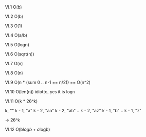 
VI.1 O(b)

VI.2 O(b)

VI.3 O(1)

VI.4 O(a/b)

VI.5 O(logn)

VI.6 O(sqrt(n))

VI.7 O(n)

VI.8 O(n)

VI.9 O(n * (sum 0 .. n-1 == n/2)) == O(n^2)

VI.10 O(len(n)) idiotto, yes it is logn

VI.11 O(k * 26^k) 

k, ""
  k - 1, "a"
      k - 2, "aa"
      k - 2, "ab"
      ..
      k - 2, "az"
  k - 1, "b"
  ..
  k - 1, "z"

-> 26^k

VI.12 O(b*logb + a*logb)
